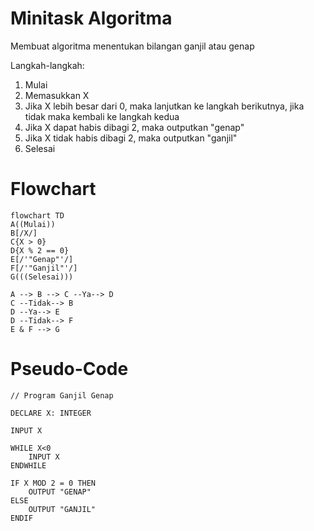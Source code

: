 # Minitask Algoritma

Membuat algoritma menentukan bilangan ganjil atau genap

Langkah-langkah:
1. Mulai
2. Memasukkan X
4. Jika X lebih besar dari 0, maka lanjutkan ke langkah berikutnya, jika tidak maka kembali ke langkah kedua
5. Jika X dapat habis dibagi 2, maka outputkan "genap"
6. Jika X tidak habis dibagi 2, maka outputkan "ganjil"
8. Selesai

# Flowchart

```mermaid
flowchart TD
A((Mulai))
B[/X/]
C{X > 0}
D{X % 2 == 0}
E[/'"Genap"'/]
F[/'"Ganjil"'/]
G(((Selesai)))

A --> B --> C --Ya--> D
C --Tidak--> B
D --Ya--> E
D --Tidak--> F
E & F --> G
```

# Pseudo-Code
```
// Program Ganjil Genap

DECLARE X: INTEGER

INPUT X

WHILE X<0 
    INPUT X
ENDWHILE

IF X MOD 2 = 0 THEN
    OUTPUT "GENAP"
ELSE
    OUTPUT "GANJIL"
ENDIF   
```